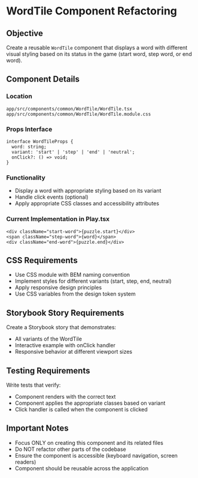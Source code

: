 # WordTile Component Refactoring

## Objective
Create a reusable `WordTile` component that displays a word with different visual styling based on its status in the game (start word, step word, or end word).

## Component Details

### Location
`app/src/components/common/WordTile/WordTile.tsx`
`app/src/components/common/WordTile/WordTile.module.css`

### Props Interface
```tsx
interface WordTileProps {
  word: string;
  variant: 'start' | 'step' | 'end' | 'neutral';
  onClick?: () => void;
}
```

### Functionality
- Display a word with appropriate styling based on its variant
- Handle click events (optional)
- Apply appropriate CSS classes and accessibility attributes

### Current Implementation in Play.tsx
```tsx
<div className="start-word">{puzzle.start}</div>
<span className="step-word">{word}</span>
<div className="end-word">{puzzle.end}</div>
```

## CSS Requirements
- Use CSS module with BEM naming convention
- Implement styles for different variants (start, step, end, neutral)
- Apply responsive design principles
- Use CSS variables from the design token system

## Storybook Story Requirements
Create a Storybook story that demonstrates:
- All variants of the WordTile
- Interactive example with onClick handler
- Responsive behavior at different viewport sizes

## Testing Requirements
Write tests that verify:
- Component renders with the correct text
- Component applies the appropriate classes based on variant
- Click handler is called when the component is clicked

## Important Notes
- Focus ONLY on creating this component and its related files
- Do NOT refactor other parts of the codebase
- Ensure the component is accessible (keyboard navigation, screen readers)
- Component should be reusable across the application
